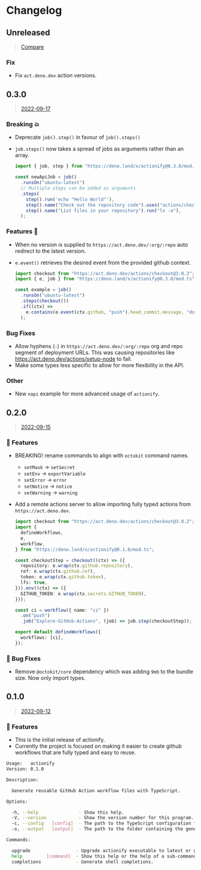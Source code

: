# Changelog

## Unreleased

> [Compare](https://github.com/ifiokjr/actionify/compare/0.3.0...HEAD)

### Fix

- Fix `act.deno.dev` action versions.

## 0.3.0

> [2022-09-17](https://github.com/ifiokjr/actionify/compare/0.2.0...0.3.0)

### Breaking 💥

- Deprecate `job().step()` in favour of `job().steps()`
- `job.steps()` now takes a spread of jobs as arguments rather than an array.

  ```ts
  import { job, step } from "https://deno.land/x/actionify@0.3.0/mod.ts";

  const newApiJob = job()
    .runsOn("ubuntu-latest")
    // Multiple steps can be added as arguments
    .steps(
      step().run('echo "Hello World"'),
      step().name("Check out the repository code").uses("actions/checkout@v3"),
      step().name("List files in your repository").run("ls -a"),
    );
  ```

### Features 🎉

- When no version is supplied to `https://act.deno.dev/:org/:repo` auto redirect to the latest version.
- `e.event()` retrieves the desired event from the provided github context.

  ```ts
  import checkout from "https://act.deno.dev/actions/checkout@3.0.2";
  import { e, job } from "https://deno.land/x/actionify@0.3.0/mod.ts";

  const example = job()
    .runsOn("ubuntu-latest")
    .steps(checkout())
    .if((ctx) =>
      e.contains(e.event(ctx.github, "push").head_commit.message, "do it!")
    );
  ```

### Bug Fixes

- Allow hyphens (`-`) in `https://act.deno.dev/:org/:repo` org and repo segment of deployment URLs. This was causing repositories like https://act.deno.dev/actions/setup-node to fail.
- Make some types less specific to allow for more flexibility in the API.

### Other

- New `napi` example for more advanced usage of `actionify`.

## 0.2.0

> [2022-09-15](https://github.com/ifiokjr/actionify/compare/0.1.0...0.2.0)

### 🎉 Features

- BREAKING! rename commands to align with `octokit` command names.
  - `setMask` -> `setSecret`
  - `setEnv` -> `exportVariable`
  - `setError` -> `error`
  - `setNotice` -> `notice`
  - `setWarning` -> `warning`

- Add a remote actions server to allow importing fully typed actions from `https://act.deno.dev`.

  ```ts
  import checkout from "https://act.deno.dev/actions/checkout@3.0.2";
  import {
    defineWorkflows,
    e,
    workflow,
  } from "https://deno.land/x/actionify@0.1.0/mod.ts";

  const checkoutStep = checkout((ctx) => ({
    repository: e.wrap(ctx.github.repository),
    ref: e.wrap(ctx.github.ref),
    token: e.wrap(ctx.github.token),
    lfs: true,
  })).env((ctx) => ({
    GITHUB_TOKEN: e.wrap(ctx.secrets.GITHUB_TOKEN),
  }));

  const ci = workflow({ name: "ci" })
    .on("push")
    .job("Explore-GitHub-Actions", (job) => job.step(checkoutStep));

  export default defineWorkflows({
    workflows: [ci],
  });
  ```

### 🐛 Bug Fixes

- Remove `@octokit/core` dependency which was adding `9mb` to the bundle size. Now only import types.

## 0.1.0

> [2022-09-12](https://github.com/ifiokjr/actionify/compare/3d33388...0.1.0)

### 🎉 Features

- This is the initial release of actionify.
- Currently the project is focused on making it easier to create github workflows that are fully typed and easy to reuse.

```bash
Usage:   actionify
Version: 0.1.0

Description:

  Generate reusable GitHub Action workflow files with TypeScript.

Options:

  -h, --help               - Show this help.
  -V, --version            - Show the version number for this program.
  -c, --config   [config]  - The path to the TypeScript configuration file                           (Default: "./.github/actionify.ts")
  -o, --output   [output]  - The path to the folder containing the generated workflow `.yml` files.  (Default: "./.github/workflows")

Commands:

  upgrade                 - Upgrade actionify executable to latest or given version.
  help         [command]  - Show this help or the help of a sub-command.
  completions             - Generate shell completions.
```
